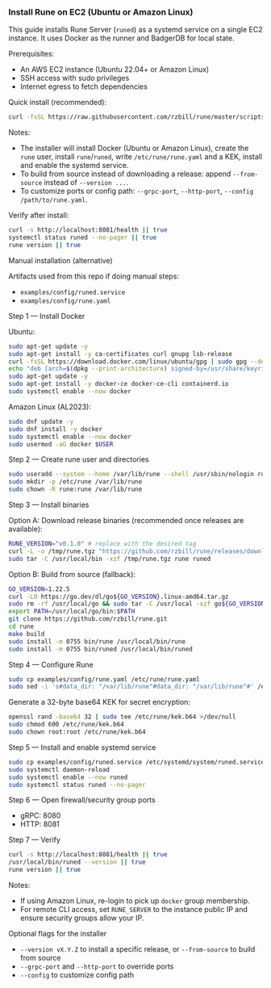 ### Install Rune on EC2 (Ubuntu or Amazon Linux)

This guide installs Rune Server (`runed`) as a systemd service on a single EC2 instance. It uses Docker as the runner and BadgerDB for local state.

Prerequisites:
- An AWS EC2 instance (Ubuntu 22.04+ or Amazon Linux)
- SSH access with sudo privileges
- Internet egress to fetch dependencies

Quick install (recommended):
```bash
curl -fsSL https://raw.githubusercontent.com/rzbill/rune/master/scripts/install-rune.sh | sudo bash -s -- --version v0.1.0
```

Notes:
- The installer will install Docker (Ubuntu or Amazon Linux), create the `rune` user, install `rune`/`runed`, write `/etc/rune/rune.yaml` and a KEK, install and enable the systemd service.
- To build from source instead of downloading a release: append `--from-source` instead of `--version ...`.
- To customize ports or config path: `--grpc-port`, `--http-port`, `--config /path/to/rune.yaml`.

Verify after install:
```bash
curl -s http://localhost:8081/health || true
systemctl status runed --no-pager || true
rune version || true
```

Manual installation (alternative)

Artifacts used from this repo if doing manual steps:
- `examples/config/runed.service`
- `examples/config/rune.yaml`

Step 1 — Install Docker

Ubuntu:
```bash
sudo apt-get update -y
sudo apt-get install -y ca-certificates curl gnupg lsb-release
curl -fsSL https://download.docker.com/linux/ubuntu/gpg | sudo gpg --dearmor -o /usr/share/keyrings/docker.gpg
echo "deb [arch=$(dpkg --print-architecture) signed-by=/usr/share/keyrings/docker.gpg] https://download.docker.com/linux/ubuntu $(. /etc/os-release && echo $UBUNTU_CODENAME) stable" | sudo tee /etc/apt/sources.list.d/docker.list > /dev/null
sudo apt-get update -y
sudo apt-get install -y docker-ce docker-ce-cli containerd.io
sudo systemctl enable --now docker
```

Amazon Linux (AL2023):
```bash
sudo dnf update -y
sudo dnf install -y docker
sudo systemctl enable --now docker
sudo usermod -aG docker $USER
```

Step 2 — Create rune user and directories
```bash
sudo useradd --system --home /var/lib/rune --shell /usr/sbin/nologin rune || true
sudo mkdir -p /etc/rune /var/lib/rune
sudo chown -R rune:rune /var/lib/rune
```

Step 3 — Install binaries

Option A: Download release binaries (recommended once releases are available):
```bash
RUNE_VERSION="v0.1.0" # replace with the desired tag
curl -L -o /tmp/rune.tgz "https://github.com/rzbill/rune/releases/download/${RUNE_VERSION}/rune_linux_amd64.tar.gz"
sudo tar -C /usr/local/bin -xzf /tmp/rune.tgz rune runed
```

Option B: Build from source (fallback):
```bash
GO_VERSION=1.22.5
curl -LO https://go.dev/dl/go${GO_VERSION}.linux-amd64.tar.gz
sudo rm -rf /usr/local/go && sudo tar -C /usr/local -xzf go${GO_VERSION}.linux-amd64.tar.gz
export PATH=/usr/local/go/bin:$PATH
git clone https://github.com/rzbill/rune.git
cd rune
make build
sudo install -m 0755 bin/rune /usr/local/bin/rune
sudo install -m 0755 bin/runed /usr/local/bin/runed
```

Step 4 — Configure Rune
```bash
sudo cp examples/config/rune.yaml /etc/rune/rune.yaml
sudo sed -i 's#data_dir: "/var/lib/rune"#data_dir: "/var/lib/rune"#' /etc/rune/rune.yaml
```

Generate a 32-byte base64 KEK for secret encryption:
```bash
openssl rand -base64 32 | sudo tee /etc/rune/kek.b64 >/dev/null
sudo chmod 600 /etc/rune/kek.b64
sudo chown root:root /etc/rune/kek.b64
```

Step 5 — Install and enable systemd service
```bash
sudo cp examples/config/runed.service /etc/systemd/system/runed.service
sudo systemctl daemon-reload
sudo systemctl enable --now runed
sudo systemctl status runed --no-pager
```

Step 6 — Open firewall/security group ports
- gRPC: 8080
- HTTP: 8081

Step 7 — Verify
```bash
curl -s http://localhost:8081/health || true
/usr/local/bin/runed --version || true
rune version || true
```

Notes:
- If using Amazon Linux, re-login to pick up `docker` group membership.
- For remote CLI access, set `RUNE_SERVER` to the instance public IP and ensure security groups allow your IP.

Optional flags for the installer
- `--version vX.Y.Z` to install a specific release, or `--from-source` to build from source
- `--grpc-port` and `--http-port` to override ports
- `--config` to customize config path



